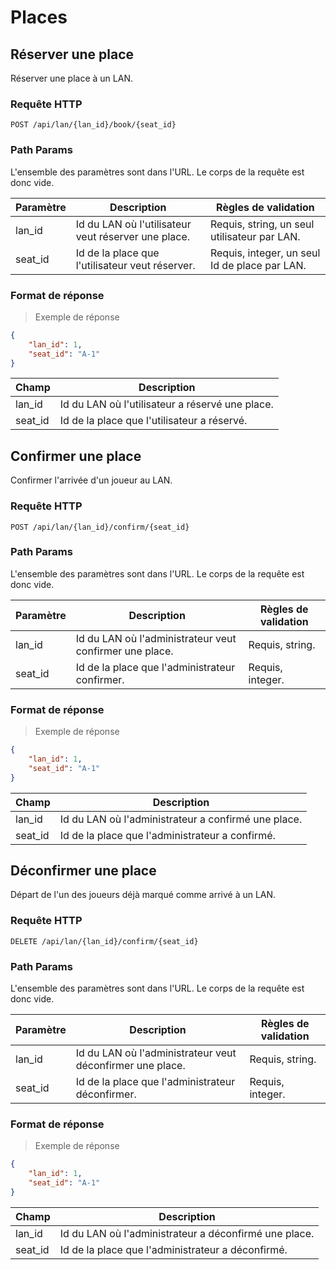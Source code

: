 # Places

## Réserver une place

Réserver une place à un LAN.

### Requête HTTP

`POST /api/lan/{lan_id}/book/{seat_id}`

### Path Params

L'ensemble des paramètres sont dans l'URL. Le corps de la requête est donc vide.

Paramètre | Description | Règles de validation
--------- | ----------- | --------------------
lan_id | Id du LAN où l'utilisateur veut réserver une place. | Requis, string, un seul utilisateur par LAN.
seat_id | Id de la place que l'utilisateur veut réserver. | Requis, integer, un seul Id de place par LAN.

### Format de réponse

> Exemple de réponse

```json
{
    "lan_id": 1,
    "seat_id": "A-1"
}
```

Champ | Description
--------- | -----------
lan_id | Id du LAN où l'utilisateur a réservé une place.
seat_id | Id de la place que l'utilisateur a réservé.

## Confirmer une place

Confirmer l'arrivée d'un joueur au LAN.

### Requête HTTP

`POST /api/lan/{lan_id}/confirm/{seat_id}`

### Path Params

L'ensemble des paramètres sont dans l'URL. Le corps de la requête est donc vide.

Paramètre | Description | Règles de validation
--------- | ----------- | --------------------
lan_id | Id du LAN où l'administrateur veut confirmer une place. | Requis, string.
seat_id | Id de la place que l'administrateur confirmer. | Requis, integer.

### Format de réponse

> Exemple de réponse

```json
{
    "lan_id": 1,
    "seat_id": "A-1"
}
```

Champ | Description
--------- | -----------
lan_id | Id du LAN où l'administrateur a confirmé une place.
seat_id | Id de la place que l'administrateur a confirmé.

## Déconfirmer une place

Départ de l'un des joueurs déjà marqué comme arrivé à un LAN.

### Requête HTTP

`DELETE /api/lan/{lan_id}/confirm/{seat_id}`

### Path Params

L'ensemble des paramètres sont dans l'URL. Le corps de la requête est donc vide.

Paramètre | Description | Règles de validation
--------- | ----------- | --------------------
lan_id | Id du LAN où l'administrateur veut déconfirmer une place. | Requis, string.
seat_id | Id de la place que l'administrateur déconfirmer. | Requis, integer.

### Format de réponse

> Exemple de réponse

```json
{
    "lan_id": 1,
    "seat_id": "A-1"
}
```

Champ | Description
--------- | -----------
lan_id | Id du LAN où l'administrateur a déconfirmé une place.
seat_id | Id de la place que l'administrateur a déconfirmé.